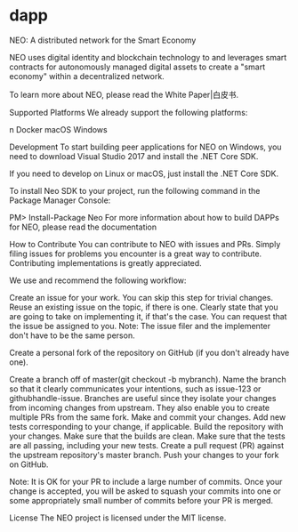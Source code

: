 # dapp
NEO: A distributed network for the Smart Economy

NEO uses digital identity and blockchain technology to  and leverages smart contracts for autonomously managed digital assets to create a "smart economy" within a decentralized network.

To learn more about NEO, please read the White Paper|白皮书.

Supported Platforms
We already support the following platforms:

n
Docker
macOS
Windows


Development
To start building peer applications for NEO on Windows, you need to download Visual Studio 2017 and install the .NET Core SDK.

If you need to develop on Linux or macOS, just install the .NET Core SDK.

To install Neo SDK to your project, run the following command in the Package Manager Console:

PM> Install-Package Neo
For more information about how to build DAPPs for NEO, please read the documentation

How to Contribute
You can contribute to NEO with issues and PRs. Simply filing issues for problems you encounter is a great way to contribute. Contributing implementations is greatly appreciated.

We use and recommend the following workflow:

Create an issue for your work.
You can skip this step for trivial changes.
Reuse an existing issue on the topic, if there is one.
Clearly state that you are going to take on implementing it, if that's the case. You can request that the issue be assigned to you. Note: The issue filer and the implementer don't have to be the same person.

Create a personal fork of the repository on GitHub (if you don't already have one).

Create a branch off of master(git checkout -b mybranch).
Name the branch so that it clearly communicates your intentions, such as issue-123 or githubhandle-issue.
Branches are useful since they isolate your changes from incoming changes from upstream. They also enable you to create multiple PRs from the same fork.
Make and commit your changes.
Add new tests corresponding to your change, if applicable.
Build the repository with your changes.
Make sure that the builds are clean.
Make sure that the tests are all passing, including your new tests.
Create a pull request (PR) against the upstream repository's master branch.
Push your changes to your fork on GitHub.

Note: It is OK for your PR to include a large number of commits. Once your change is accepted, you will be asked to squash your commits into one or some appropriately small number of commits before your PR is merged.

License
The NEO project is licensed under the MIT license.
<!--stackedit_data:
eyJoaXN0b3J5IjpbMjEyMzk0NzQ4NCwtMTM1NzE0NjkzXX0=
-->